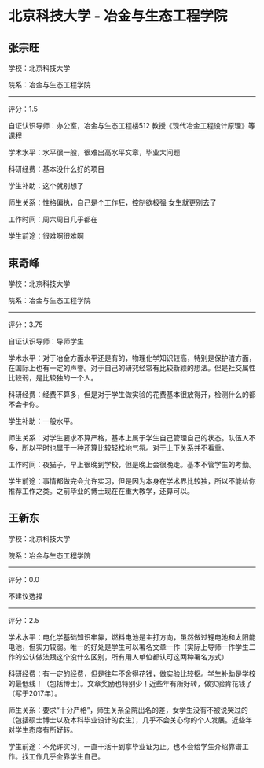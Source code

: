 # 北京科技大学 - 冶金与生态工程学院

## 张宗旺

学校：北京科技大学

院系：冶金与生态工程学院

* * *

评分：1.5

自证认识导师：办公室，冶金与生态工程楼512
教授《现代冶金工程设计原理》等课程

学术水平：水平很一般，很难出高水平文章，毕业大问题

科研经费：基本没什么好的项目

学生补助：这个就别想了

师生关系：性格偏执，自己是个工作狂，控制欲极强
女生就更别去了

工作时间：周六周日几乎都在

学生前途：很难啊很难啊

## 束奇峰

学校：北京科技大学

院系：冶金与生态工程学院

* * *

评分：3.75

自证认识导师：导师学生

学术水平：对于冶金方面水平还是有的，物理化学知识较高，特别是保护渣方面，在国际上也有一定的声誉。对于自己的研究经常有比较新颖的想法。但是社交属性比较弱，是比较独的一个人。

科研经费：经费不算多，但是对于学生做实验的花费基本很放得开，检测什么的都不会卡你。

学生补助：一般水平。

师生关系：对学生要求不算严格，基本上属于学生自己管理自己的状态。队伍人不多，所以平时也属于一种还算比较轻松地气氛。对于上下关系并不看重。

工作时间：夜猫子，早上很晚到学校，但是晚上会很晚走。基本不管学生的考勤。

学生前途：事情都做完会允许实习，但是因为本身在学术界比较独，所以不能给你推荐工作之类。之前毕业的博士现在在重大教学，还算可以。

## 王新东

学校：北京科技大学

院系：冶金与生态工程学院

* * *

评分：0.0

不建议选择

* * *

评分：2.5

学术水平：电化学基础知识牢靠，燃料电池是主打方向，虽然做过锂电池和太阳能电池，但实力较弱。唯一的好处是学生可以署名文章一作（实际上导师一作学生二作的公认做法跟这个没什么区别，所有用人单位都认可这两种署名方式）

科研经费：有一定的经费，但是往年不舍得花钱，做实验比较抠。学生补助是学校的最低线！（包括博士）。文章奖励也特别少！近些年有所好转，做实验肯花钱了（写于2017年）。

师生关系：要求“十分严格”，师生关系全院出名的差，女学生没有不被说哭过的（包括硕士博士以及本科毕业设计的女生），几乎不会关心你的个人发展。近些年对学生态度有所好转。

学生前途：不允许实习，一直干活干到拿毕业证为止。也不会给学生介绍靠谱工作。找工作几乎全靠学生自己。